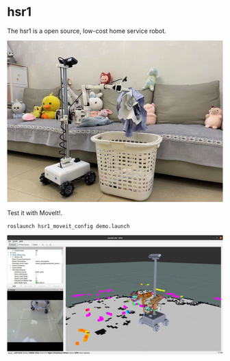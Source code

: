 # hsr1
The hsr1 is a open source, low-cost home service robot.

![hsr1](https://github.com/frog0705/hsr1/blob/main/docs/images/hsr1.jpg)


Test it with MoveIt!.

```
roslaunch hsr1_moveit_config demo.launch
```

![hsr1_moveit](https://github.com/frog0705/hsr1/blob/main/docs/images/hsr1_moveit.jpg)
